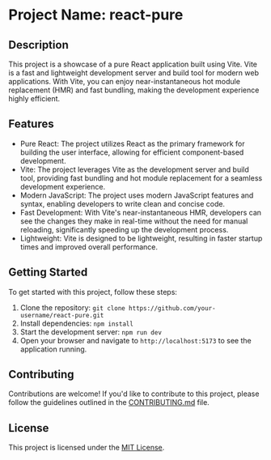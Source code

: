 # Project Name: react-pure

## Description
This project is a showcase of a pure React application built using Vite. Vite is a fast and lightweight development server and build tool for modern web applications. With Vite, you can enjoy near-instantaneous hot module replacement (HMR) and fast bundling, making the development experience highly efficient.

## Features
- Pure React: The project utilizes React as the primary framework for building the user interface, allowing for efficient component-based development.
- Vite: The project leverages Vite as the development server and build tool, providing fast bundling and hot module replacement for a seamless development experience.
- Modern JavaScript: The project uses modern JavaScript features and syntax, enabling developers to write clean and concise code.
- Fast Development: With Vite's near-instantaneous HMR, developers can see the changes they make in real-time without the need for manual reloading, significantly speeding up the development process.
- Lightweight: Vite is designed to be lightweight, resulting in faster startup times and improved overall performance.

## Getting Started
To get started with this project, follow these steps:

1. Clone the repository: `git clone https://github.com/your-username/react-pure.git`
2. Install dependencies: `npm install`
3. Start the development server: `npm run dev`
4. Open your browser and navigate to `http://localhost:5173` to see the application running.

## Contributing
Contributions are welcome! If you'd like to contribute to this project, please follow the guidelines outlined in the [CONTRIBUTING.md](./CONTRIBUTING.md) file.

## License
This project is licensed under the [MIT License](./LICENSE).

